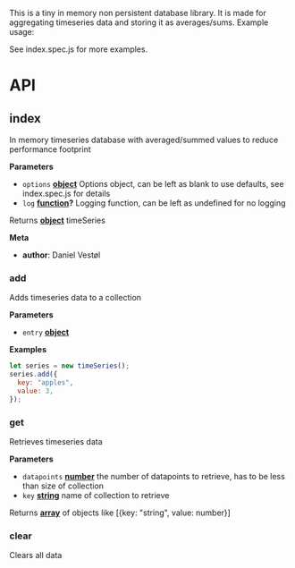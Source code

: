 This is a tiny in memory non persistent database library. It is made for aggregating timeseries data and storing it as averages/sums. Example usage:

See index.spec.js for more examples.

# API

<!-- Generated by documentation.js. Update this documentation by updating the source code. -->

## index

In memory timeseries database with averaged/summed values to reduce performance footprint

**Parameters**

-   `options` **[object](https://developer.mozilla.org/en-US/docs/Web/JavaScript/Reference/Global_Objects/Object)** Options object, can be left as blank to use defaults, see index.spec.js for details
-   `log` **[function](https://developer.mozilla.org/en-US/docs/Web/JavaScript/Reference/Statements/function)?** Logging function, can be left as undefined for no logging

Returns **[object](https://developer.mozilla.org/en-US/docs/Web/JavaScript/Reference/Global_Objects/Object)** timeSeries

**Meta**

-   **author**: Daniel Vestøl

### add

Adds timeseries data to a collection

**Parameters**

-   `entry` **[object](https://developer.mozilla.org/en-US/docs/Web/JavaScript/Reference/Global_Objects/Object)** 

**Examples**

```javascript
let series = new timeSeries();
series.add({
  key: "apples",
  value: 3,
});
```

### get

Retrieves timeseries data

**Parameters**

-   `datapoints` **[number](https://developer.mozilla.org/en-US/docs/Web/JavaScript/Reference/Global_Objects/Number)** the number of datapoints to retrieve, has to be less than size of collection
-   `key` **[string](https://developer.mozilla.org/en-US/docs/Web/JavaScript/Reference/Global_Objects/String)** name of collection to retrieve

Returns **[array](https://developer.mozilla.org/en-US/docs/Web/JavaScript/Reference/Global_Objects/Array)** of objects like [{key: "string", value: number}]

### clear

Clears all data
